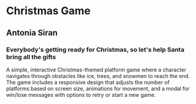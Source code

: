 # Christmas Game

## Antonia Siran

### Everybody's getting ready for Christmas, so let's help Santa bring all the gifts

A simple, interactive Christmas-themed platform game where a character navigates through obstacles like ice, trees, and snowmen to reach the end. The game includes a responsive design that adjusts the number of platforms based on screen size, animations for movement, and a modal for win/lose messages with options to retry or start a new game.

